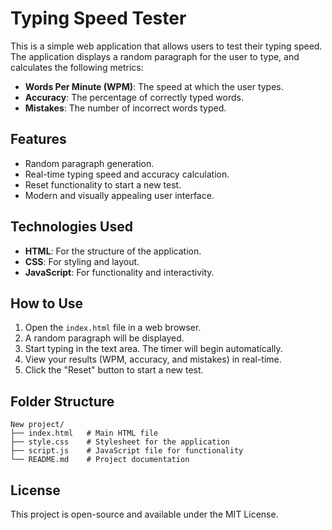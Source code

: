 # Typing Speed Tester

This is a simple web application that allows users to test their typing speed. The application displays a random paragraph for the user to type, and calculates the following metrics:

- **Words Per Minute (WPM)**: The speed at which the user types.
- **Accuracy**: The percentage of correctly typed words.
- **Mistakes**: The number of incorrect words typed.

## Features

- Random paragraph generation.
- Real-time typing speed and accuracy calculation.
- Reset functionality to start a new test.
- Modern and visually appealing user interface.

## Technologies Used

- **HTML**: For the structure of the application.
- **CSS**: For styling and layout.
- **JavaScript**: For functionality and interactivity.

## How to Use

1. Open the `index.html` file in a web browser.
2. A random paragraph will be displayed.
3. Start typing in the text area. The timer will begin automatically.
4. View your results (WPM, accuracy, and mistakes) in real-time.
5. Click the "Reset" button to start a new test.

## Folder Structure

```
New project/
├── index.html   # Main HTML file
├── style.css    # Stylesheet for the application
├── script.js    # JavaScript file for functionality
└── README.md    # Project documentation
```

## License

This project is open-source and available under the MIT License.
